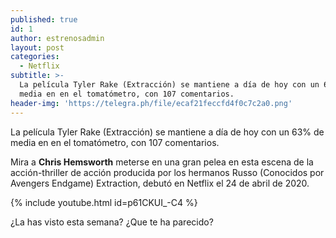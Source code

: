 ```yaml
---
published: true
id: 1
author: estrenosadmin
layout: post
categories:
  - Netflix
subtitle: >-
  La película Tyler Rake (Extracción) se mantiene a día de hoy con un 63% de
  media en en el tomatómetro, con 107 comentarios.
header-img: 'https://telegra.ph/file/ecaf21feccfd4f0c7c2a0.png'
---
```

La película Tyler Rake (Extracción) se mantiene a día de hoy con un 63% de media en en el tomatómetro, con 107 comentarios. 

Mira a **Chris Hemsworth** meterse en una gran pelea en esta escena de la acción-thriller de acción producida por los hermanos Russo (Conocidos por Avengers Endgame) Extraction, debutó en Netflix el 24 de abril de 2020. 

{% include youtube.html id=p61CKUI_-C4 %}

¿La has visto esta semana? ¿Que te ha parecido?
